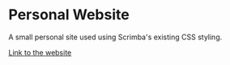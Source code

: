 # Personal Website

A small personal site used using Scrimba's existing CSS styling.

[Link to the website](https://personal-website-3a1c8a.netlify.app/)
